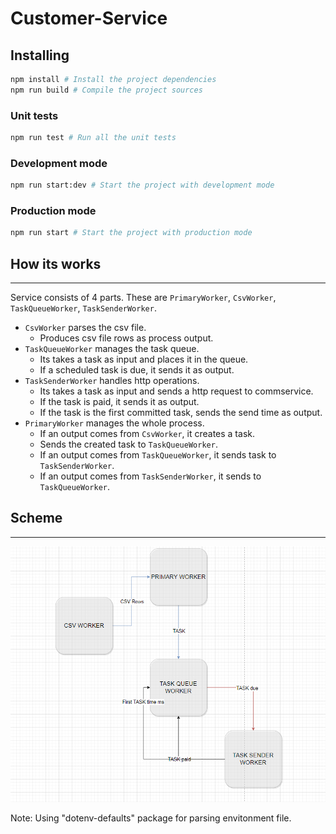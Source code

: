 # Customer-Service

## Installing

```bash
npm install # Install the project dependencies
npm run build # Compile the project sources
```

### Unit tests

```bash
npm run test # Run all the unit tests
```

### Development mode

```bash
npm run start:dev # Start the project with development mode
```

### Production mode

```bash
npm run start # Start the project with production mode
```

## How its works

---

Service consists of 4 parts. These are `PrimaryWorker`, `CsvWorker`, `TaskQueueWorker`, `TaskSenderWorker`.

- `CsvWorker` parses the csv file.
  - Produces csv file rows as process output.
- `TaskQueueWorker` manages the task queue.
  - Its takes a task as input and places it in the queue.
  - If a scheduled task is due, it sends it as output.
- `TaskSenderWorker` handles http operations.
  - Its takes a task as input and sends a http request to commservice.
  - If the task is paid, it sends it as output.
  - If the task is the first committed task, sends the send time as output.
- `PrimaryWorker` manages the whole process.
  - If an output comes from `CsvWorker`, it creates a task.
  - Sends the created task to `TaskQueueWorker`.
  - If an output comes from `TaskQueueWorker`, it sends task to `TaskSenderWorker`.
  - If an output comes from `TaskSenderWorker`, it sends to `TaskQueueWorker`.

## Scheme

---

![Scheme](./docs/scheme.png)

Note: Using "dotenv-defaults" package for parsing envitonment file.
